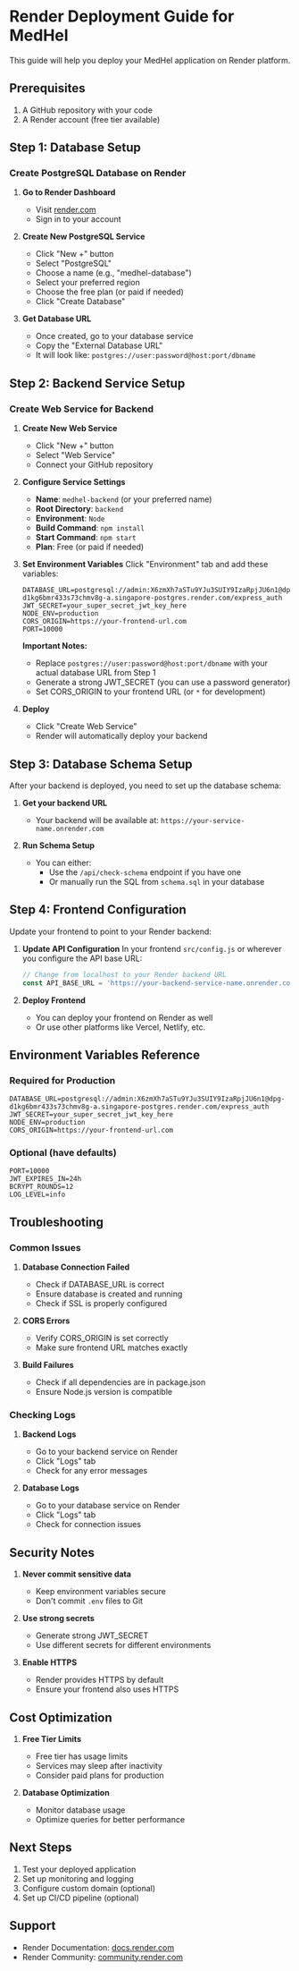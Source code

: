 # Render Deployment Guide for MedHel

This guide will help you deploy your MedHel application on Render platform.

## Prerequisites

1. A GitHub repository with your code
2. A Render account (free tier available)

## Step 1: Database Setup

### Create PostgreSQL Database on Render

1. **Go to Render Dashboard**
   - Visit [render.com](https://render.com)
   - Sign in to your account

2. **Create New PostgreSQL Service**
   - Click "New +" button
   - Select "PostgreSQL"
   - Choose a name (e.g., "medhel-database")
   - Select your preferred region
   - Choose the free plan (or paid if needed)
   - Click "Create Database"

3. **Get Database URL**
   - Once created, go to your database service
   - Copy the "External Database URL" 
   - It will look like: `postgres://user:password@host:port/dbname`

## Step 2: Backend Service Setup

### Create Web Service for Backend

1. **Create New Web Service**
   - Click "New +" button
   - Select "Web Service"
   - Connect your GitHub repository

2. **Configure Service Settings**
   - **Name**: `medhel-backend` (or your preferred name)
   - **Root Directory**: `backend`
   - **Environment**: `Node`
   - **Build Command**: `npm install`
   - **Start Command**: `npm start`
   - **Plan**: Free (or paid if needed)

3. **Set Environment Variables**
   Click "Environment" tab and add these variables:

   ```
   DATABASE_URL=postgresql://admin:X6zmXh7aSTu9YJu3SUIY9IzaRpjJU6n1@dpg-d1kg6bmr433s73chmv8g-a.singapore-postgres.render.com/express_auth
   JWT_SECRET=your_super_secret_jwt_key_here
   NODE_ENV=production
   CORS_ORIGIN=https://your-frontend-url.com
   PORT=10000
   ```

   **Important Notes:**
   - Replace `postgres://user:password@host:port/dbname` with your actual database URL from Step 1
   - Generate a strong JWT_SECRET (you can use a password generator)
   - Set CORS_ORIGIN to your frontend URL (or `*` for development)

4. **Deploy**
   - Click "Create Web Service"
   - Render will automatically deploy your backend

## Step 3: Database Schema Setup

After your backend is deployed, you need to set up the database schema:

1. **Get your backend URL**
   - Your backend will be available at: `https://your-service-name.onrender.com`

2. **Run Schema Setup**
   - You can either:
     - Use the `/api/check-schema` endpoint if you have one
     - Or manually run the SQL from `schema.sql` in your database

## Step 4: Frontend Configuration

Update your frontend to point to your Render backend:

1. **Update API Configuration**
   In your frontend `src/config.js` or wherever you configure the API base URL:

   ```javascript
   // Change from localhost to your Render backend URL
   const API_BASE_URL = 'https://your-backend-service-name.onrender.com';
   ```

2. **Deploy Frontend**
   - You can deploy your frontend on Render as well
   - Or use other platforms like Vercel, Netlify, etc.

## Environment Variables Reference

### Required for Production
```
DATABASE_URL=postgresql://admin:X6zmXh7aSTu9YJu3SUIY9IzaRpjJU6n1@dpg-d1kg6bmr433s73chmv8g-a.singapore-postgres.render.com/express_auth
JWT_SECRET=your_super_secret_jwt_key_here
NODE_ENV=production
CORS_ORIGIN=https://your-frontend-url.com
```

### Optional (have defaults)
```
PORT=10000
JWT_EXPIRES_IN=24h
BCRYPT_ROUNDS=12
LOG_LEVEL=info
```

## Troubleshooting

### Common Issues

1. **Database Connection Failed**
   - Check if DATABASE_URL is correct
   - Ensure database is created and running
   - Check if SSL is properly configured

2. **CORS Errors**
   - Verify CORS_ORIGIN is set correctly
   - Make sure frontend URL matches exactly

3. **Build Failures**
   - Check if all dependencies are in package.json
   - Ensure Node.js version is compatible

### Checking Logs

1. **Backend Logs**
   - Go to your backend service on Render
   - Click "Logs" tab
   - Check for any error messages

2. **Database Logs**
   - Go to your database service on Render
   - Click "Logs" tab
   - Check for connection issues

## Security Notes

1. **Never commit sensitive data**
   - Keep environment variables secure
   - Don't commit `.env` files to Git

2. **Use strong secrets**
   - Generate strong JWT_SECRET
   - Use different secrets for different environments

3. **Enable HTTPS**
   - Render provides HTTPS by default
   - Ensure your frontend also uses HTTPS

## Cost Optimization

1. **Free Tier Limits**
   - Free tier has usage limits
   - Services may sleep after inactivity
   - Consider paid plans for production

2. **Database Optimization**
   - Monitor database usage
   - Optimize queries for better performance

## Next Steps

1. Test your deployed application
2. Set up monitoring and logging
3. Configure custom domain (optional)
4. Set up CI/CD pipeline (optional)

## Support

- Render Documentation: [docs.render.com](https://docs.render.com)
- Render Community: [community.render.com](https://community.render.com) 